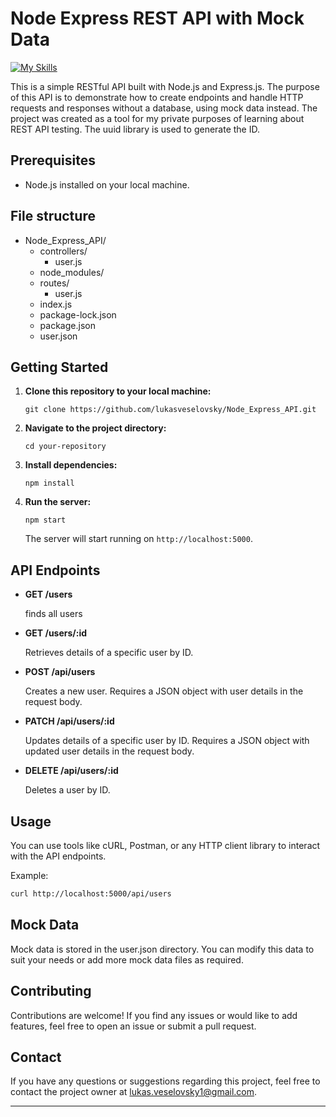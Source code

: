 # Node Express REST API with Mock Data
[![My Skills](https://skillicons.dev/icons?i=js,nodejs,express,postman)](https://skillicons.dev)


This is a simple RESTful API built with Node.js and Express.js. The purpose of this API is to demonstrate how to create endpoints and handle HTTP requests and responses without a database, using mock data instead. The project was created as a tool for my private purposes of learning about REST API testing. The uuid library is used to generate the ID.

## Prerequisites

- Node.js installed on your local machine.
  
## File structure
- Node_Express_API/
  - controllers/
    - user.js
  - node_modules/
  - routes/
    - user.js
  - index.js
  - package-lock.json
  - package.json
  - user.json

## Getting Started

1. **Clone this repository to your local machine:**

    ```
    git clone https://github.com/lukasveselovsky/Node_Express_API.git
    ```

2. **Navigate to the project directory:**

    ```
    cd your-repository
    ```

3. **Install dependencies:**

    ```
    npm install
    ```

4. **Run the server:**

    ```
    npm start
    ```

   The server will start running on `http://localhost:5000`.

## API Endpoints

- **GET /users**

  finds all users

- **GET /users/:id**

  Retrieves details of a specific user by ID.

- **POST /api/users**

  Creates a new user. Requires a JSON object with user details in the request body.

- **PATCH /api/users/:id**

  Updates details of a specific user by ID. Requires a JSON object with updated user details in the request body.

- **DELETE /api/users/:id**

  Deletes a user by ID.

## Usage

You can use tools like cURL, Postman, or any HTTP client library to interact with the API endpoints.

Example:

```bash
curl http://localhost:5000/api/users
```

## Mock Data

Mock data is stored in the user.json directory. You can modify this data to suit your needs or add more mock data files as required.

## Contributing

Contributions are welcome! If you find any issues or would like to add features, feel free to open an issue or submit a pull request.

## Contact

If you have any questions or suggestions regarding this project, feel free to contact the project owner at [lukas.veselovsky1@gmail.com](mailto:lukas.veselovsky1@gmail.com).

---

